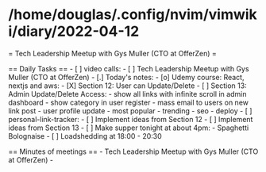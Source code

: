 # /home/douglas/.config/nvim/vimwiki/diary/2022-04-12

= Tech Leadership Meetup with Gys Muller (CTO at OfferZen) =

== Daily Tasks ==
        - [ ] video calls:
                - [ ] Tech Leadership Meetup with Gys Muller (CTO at OfferZen)
        - [.] Today's notes:
                - [o] Udemy course: React, nextjs and aws:
									- [X] Section 12: User can Update/Delete
									- [ ] Section 13: Admin Update/Delete Access:
										- show all links with infinite scroll in admin dashboard
										- show category in user register
										- mass email to users on new link post
										- user profile update
										- most popular
										- trending
										- seo
										- deploy
								- [ ] personal-link-tracker:
									- [ ] Implement ideas from Section 12
									- [ ] Implement ideas from Section 13
				- [ ] Make supper tonight at about 4pm:
								- Spaghetti Bolognaise
        - [ ] Loadshedding at 18:00 - 20:30

== Minutes of meetings ==
	- Tech Leadership Meetup with Gys Muller (CTO at OfferZen)
		- 

